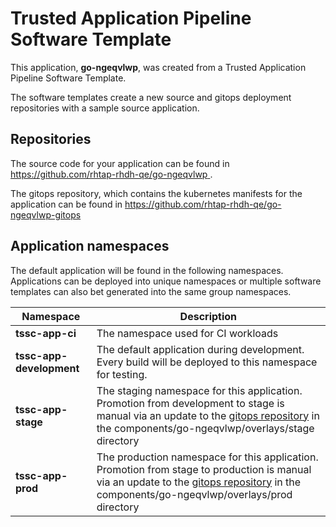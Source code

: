 # Trusted Application Pipeline Software Template

This application, **go-ngeqvlwp**, was created from a Trusted Application Pipeline Software Template.

The software templates create a new source and gitops deployment repositories with a sample source application. 

## Repositories

The source code for your application can be found in [https://github.com/rhtap-rhdh-qe/go-ngeqvlwp ](https://github.com/rhtap-rhdh-qe/go-ngeqvlwp ).
 
The gitops repository, which contains the kubernetes manifests for the application can be found in 
[https://github.com/rhtap-rhdh-qe/go-ngeqvlwp-gitops ](https://github.com/rhtap-rhdh-qe/go-ngeqvlwp-gitops ) 

## Application namespaces 

The default application will be found in the following namespaces. Applications can be deployed into unique namespaces or multiple software templates can also bet generated into the same group namespaces.  

|  Namespace   |  Description   |  
| -------- | -------- |
| **tssc-app-ci** | The namespace used for CI workloads |
| **tssc-app-development** | The default application during development. Every build will be deployed to this namespace for testing. |
| **tssc-app-stage** | The staging namespace for this application. Promotion from development to stage is manual via an update to the [gitops repository](https://github.com/rhtap-rhdh-qe/go-ngeqvlwp-gitops ) in the components/go-ngeqvlwp/overlays/stage directory |
| **tssc-app-prod** | The production namespace for this application. Promotion from stage to production is manual via an update to the [gitops repository](https://github.com/rhtap-rhdh-qe/go-ngeqvlwp-gitops ) in the components/go-ngeqvlwp/overlays/prod directory |